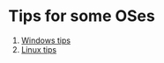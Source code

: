 # Tips for some OSes
1. [Windows tips](https://github.com/fccmks/tips/tree/main/windows)
2. [Linux tips](https://github.com/fccmks/tips/tree/main/linux)
